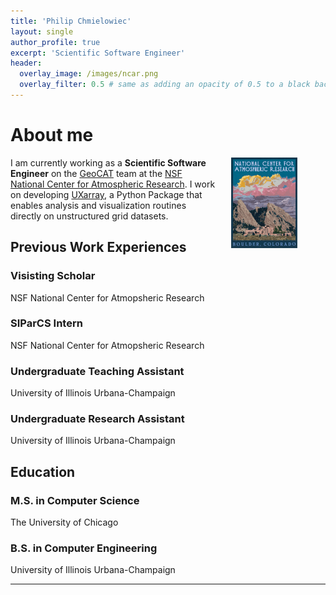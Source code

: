 ```yaml
---
title: 'Philip Chmielowiec'
layout: single
author_profile: true
excerpt: 'Scientific Software Engineer'
header:
  overlay_image: /images/ncar.png
  overlay_filter: 0.5 # same as adding an opacity of 0.5 to a black background
---
```


# About me

<div style="float: right; margin-left: 20px; width: 30%;">
  <img src="/images/ncar_lab.png" alt="NCAR Lab" style="width: 70%;">
</div>

<p>
  I am currently working as a <strong>Scientific Software Engineer</strong> on the <a href="https://geocat.ucar.edu/">GeoCAT</a> team at the <a href="https://ncar.ucar.edu/">NSF National Center for Atmospheric Research</a>. I work on 
  developing <a href="https://github.com/UXARRAY/uxarray">UXarray</a>, a Python Package that enables analysis and visualization routines directly on unstructured grid datasets. 
</p>






## Previous Work Experiences

### Visisting Scholar
NSF National Center for Atmopsheric Research

### SIParCS Intern
NSF National Center for Atmopsheric Research

### Undergraduate Teaching Assistant
University of Illinois Urbana-Champaign

### Undergraduate Research Assistant
University of Illinois Urbana-Champaign



## Education

### M.S. in Computer Science
The University of Chicago

### B.S. in Computer Engineering
University of Illinois Urbana-Champaign

---

